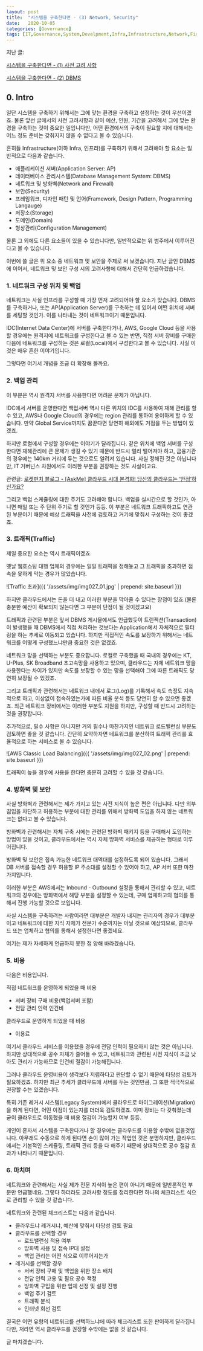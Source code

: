 ```yaml
---
layout: post
title:  "시스템을 구축한다면 - (3) Network, Security"
date:   2020-10-05
categories: [Governance]
tags: [IT,Governance,System,Develpment,Infra,Infrastructure,Network,Firewall,Security,Todolist,Checklist,Requirement]
---
```


지난 글:

[시스템을 구축한다면 - (1) 사전 고려 사항](2020-09-28-Development-Intro.md)

[시스템을 구축한다면 - (2) DBMS](2020-10-04-Development-DBMS.md)

## 0. Intro

일단 시스템을 구축하기 위해서는 그에 맞는 환경을 구축하고 설정하는 것이 우선이겠죠. 물론 앞선 글에서의 사전 고려사항과 같이 예산, 인원, 기간을 고려해서 그에 맞는 환경을 구축하는 것이 중요한 일입니다만, 어떤 환경에서의 구축이 필요할 지에 대해서는 어느 정도 준비는 갖춰지지 않을 수 없다고 볼 수 있습니다.

흔히들 Infrastructure(이하 Infra, 인프라)를 구축하기 위해서 고려해야 할 요소는 일반적으로 다음과 같습니다.

+ 애플리케이션 서버(Application Server: AP)
+ 데이터베이스 관리시스템(Database Management System: DBMS)
+ 네트워크 및 방화벽(Network and Firewall)
+ 보안(Security)
+ 프레임워크, 디자인 패턴 및 언어(Framework, Design Pattern, Programming Langauge)
+ 저장소(Storage)
+ 도메인(Domain)
+ 형상관리(Configuration Management)

물론 그 외에도 다른 요소들이 있을 수 있습니다만, 일반적으로는 위 범주에서 이루어진다고 볼 수 있습니다.

이번에 쓸 글은 위 요소 중 네트워크 및 보안을 주제로 써 보겠습니다. 지난 글인 DBMS에 이어서, 네트워크 및 보안 구성 시의 고려사항에 대해서 간단히 언급하겠습니다.


### 1. 네트워크 구성 위치 및 백업

네트워크는 사실 인프라를 구성할 때 가장 먼저 고려되어야 할 요소가 맞습니다. DBMS를 구축하거나, 또는 AP(Application Server)를 구축하는 데 있어서 어떤 위치에 서버를 세팅할 것인가. 이를 나타내는 것이 네트워크이기 때문입니다.

IDC(Internet Data Center)에 서버를 구축한다거나, AWS, Google Cloud 등을 사용할 경우에는 원격지에 네트워크를 구성한다고 볼 수 있는 반면, 직접 서버 장비를 구매한 다음에 네트워크를 구성하는 것은 로컬(Local)에서 구성한다고 볼 수 있습니다. 사실 이것은 매우 흔한 이야기입니다.

그렇다면 여기서 개념을 조금 더 확장해 볼까요.


### 2. 백업 관리

이 부분은 역시 원격지 서버를 사용한다면 어려운 문제가 아닙니다.

IDC에서 서버를 운영한다면 백업서버 역시 다른 위치의 IDC를 사용하여 재해 관리를 할 수 있고, AWS나 Google Cloud의 경우에는 region 관리를 통하여 용이하게 할 수 있습니다. 만약 Global Service까지도 꿈꾼다면 당연히 해외에도 거점을 두는 방법이 있겠죠.

하지만 로컬에서 구성할 경우에는 이야기가 달라집니다. 같은 위치에 백업 서버를 구성한다면 재해관리에 큰 문제가 생길 수 있기 때문에 반드시 멀리 떨어져야 하고, 금융기관의 경우에는 140km 거리에 두는 것으로도 알려져 있습니다. 사실 정해진 것은 아닙니다만, IT 거버넌스 차원에서도 이러한 부분을 권장하는 것도 사실이고요.

관련글: [로켓펀치 블로그 - [AskMe] 클라우드 시대 본격화! 당신의 클라우드는 ‘안정’하신가요?](https://blog.rocketpunch.com/2018/12/26/askme-cloud/)

그리고 백업 스케쥴링에 대한 주기도 고려해야 합니다. 백업을 실시간으로 할 것인가, 아니면 매일 또는 주 단위 주기로 할 것인가 등등. 이 부분은 네트워크 트래픽하고도 연관된 부분이기 때문에 예상 트래픽을 사전에 검토하고 거기에 맞춰서 구성하는 것이 좋겠죠.

### 3. 트래픽(Traffic)

제일 중요한 요소는 역시 트래픽이겠죠. 

옛날 웹호스팅 대행 업체의 경우에는 일일 트래픽을 정해놓고 그 트래픽을 초과하면 접속을 못하게 막는 경우가 많았습니다. 

![Traffic 초과]({{ '/assets/img/img027_01.jpg' | prepend: site.baseurl }})

하지만 클라우드에서는 돈을 더 내고 이러한 부분을 막아줄 수 있다는 장점이 있죠.(물론 충분한 예산이 확보되지 않는다면 그 부분이 단점이 될 것이겠고요)

트래픽과 관련된 부분은 앞서 DBMS 게시물에서도 언급했듯이 트랜젝션(Transaction)이 발생했을 때 DBMS에서 직접 처리하는 것보다는 Application에서 자체적으로 필터링을 하는 추세로 이동되고 있습니다. 하지만 직접적인 속도를 보장하기 위해서는 네트워크를 어떻게 구성했느냐만큼 중요한 것은 없겠죠.

네트워크 망을 선택하는 부분도 중요합니다. 로컬로 구축했을 때 국내의 경우에는 KT, U-Plus, SK Broadband 초고속망을 사용하고 있으며, 클라우드는 자체 네트워크 망을 사용한다는 차이가 있지만 속도를 보장할 수 있는 망을 선택해야 그에 따른 트래픽도 당연히 보장될 수 있겠죠.

그리고 트래픽과 관련해서는 네트워크 내에서 로그(Log)를 기록해서 속도 측정도 지속적으로 하고, 이상없이 접속하였는가에 따른 비율 분석 등도 당연히 할 수 있으면 좋겠죠. 최근 네트워크 장비에서는 이러한 부분도 지원을 하지만, 구성할 때 반드시 고려하는 것을 권장합니다.

추가적으로, 필수 사항은 아니지만 거의 필수나 마찬가지인 네트워크 로드밸런싱 부분도 검토하면 좋을 것 같습니다. 간단히 요약하자면 네트워크를 분산하여 트래픽 관리를 효율적으로 하는 서비스로 볼 수 있습니다.

![AWS Classic Load Balancing]({{ '/assets/img/img027_02.png' | prepend: site.baseurl }})

트래픽이 높을 경우에 사용을 한다면 충분히 고려할 수 있을 것 같습니다.

### 4. 방화벽 및 보안

사실 방화벽과 관련해서는 제가 가지고 있는 사전 지식이 높은 편은 아닙니다. 다만 외부 침입을 차단하고 허용하는 부분에 대한 관리를 위해서 방화벽 도입을 하지 않는 네트워크는 없다고 볼 수 있습니다.

방화벽과 관련해서는 자체 구축 시에는 관련된 방화벽 패키지 등을 구매해서 도입하는 방법이 있을 것이고, 클라우드에서는 역시 자체 방화벽 서비스를 제공하는 형태로 이루어집니다.

방화벽 및 보안은 접속 가능한 네트워크 대역대를 설정하도록 되어 있습니다. 그래서 DB 서버를 접속할 경우 허용할 IP 주소대를 설정할 수 있어야 하고, AP 서버 또한 마찬가지입니다.

이러한 부분은 AWS에서는 Inbound - Outbound 설정을 통해서 관리할 수 있고, 네트워크의 경우에는 방화벽에서 해당 부분을 설정할 수 있는데, 구매 업체하고의 협의를 통해서 진행 가능할 것으로 보입니다.

사실 시스템을 구축하려는 사람이라면 대부분은 개발자 내지는 관리자의 경우가 대부분이고 네트워크에 대한 지식 자체가 전문가 수준까지는 아닐 것으로 예상되므로, 클라우드 또는 업체하고 협의를 통해서 설정한다면 좋겠네요.

여기는 제가 자세하게 언급하지 못한 점 양해 바라겠습니다.

### 5. 비용

다음은 비용입니다.

직접 네트워크를 운영하게 되었을 때 비용

+ 서버 장비 구매 비용(백업서버 포함)
+ 전담 관리 인력 인건비

클라우드로 운영하게 되었을 때 비용

+ 이용료

여기서 클라우드 서비스를 이용했을 경우에 전담 인력이 필요하지 않는 것은 아닙니다. 하지만 상대적으로 공수 자체가 줄어들 수 있고, 네트워크와 관련된 사전 지식이 조금 낮아도 관리가 가능하므로 인건비 절감이 가능해집니다.

그러나 클라우드 운영비용이 생각보다 저렴하다고 판단할 수 없기 때문에 타당성 검토가 필요하겠죠. 하지만 최근 추세가 클라우드에 서버를 두는 것인만큼, 그 또한 적극적으로 권장할 수는 있겠습니다.

특히 기존 레거시 시스템(Legacy System)에서 클라우드로 마이그레이션(Migration)을 하게 된다면, 어떤 이점이 있는지를 더더욱 검토하겠죠. 이미 장비는 다 갖춰졌는데 굳이 클라우드로 이동했을 때 비용 절감이 가능할지 여부 등등.

개인이 혼자서 시스템을 구축한다거나 할 경우에는 클라우드를 이용할 수밖에 없을것입니다. 아무래도 수동으로 하게 된다면 손이 많이 가는 작업인 것은 분명하지만, 클라우드에서는 기본적인 스케쥴링, 트래픽 관리 등을 다 해주기 때문에 상대적으로 공수 절감 효과가 나타나기 때문입니다.

### 6. 마치며

네트워크와 관련해서는 사실 제가 전문 지식이 높은 편이 아니기 때문에 일반론적인 부분만 언급했네요. 그렇다 하더라도 고려사항 정도를 정리한다면 하나의 체크리스트 식으로 관리할 수 있을 것 같습니다.

네트워크와 관련된 체크리스트는 다음과 같습니다.

+ 클라우드냐 레거시냐, 예산에 맞춰서 타당성 검토 필요
+ 클라우드를 선택할 경우
  + 로드밸런싱 적용 여부
  + 방화벽 사용 및 접속 IP대 설정
  + 백업 관리는 어떤 식으로 이루어지는가
+ 레거시를 선택할 경우
  + 서버 장비 구매 및 백업을 위한 장소 배치
  + 전담 인력 고용 및 필요 공수 책정
  + 방화벽 구입을 위한 업체 선정 및 설정 진행
  + 백업 주기 검토 
  + 트래픽 분석
  + 인터넷 회선 검토


결국은 어떤 유형의 네트워크를 선택하느냐에 따라 체크리스트 또한 판이하게 달라집니다만, 저라면 역시 클라우드를 권장할 수밖에는 없을 것 같습니다.

글 마치겠습니다.